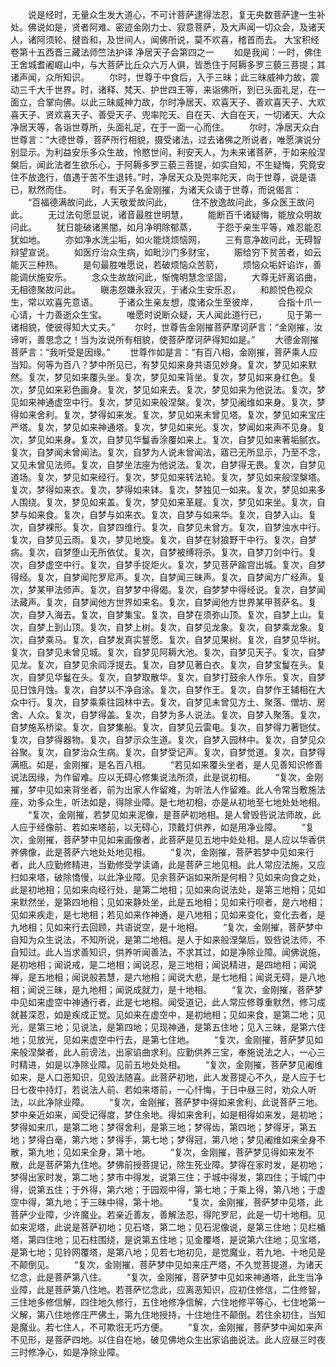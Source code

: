 <!-- { "loadSidebar": true } -->
　　说是经时，无量众生发大道心，不可计菩萨逮得法忍，复无央数菩萨逮一生补处。佛说如是，贤者阿难、密迹金刚力士、寂意菩萨，及大声闻一切众会，及诸天人，诸阿须轮、揵沓和，及世间人，闻佛所说，莫不欢喜，稽首而去。
大宝积经卷第十五西晋三藏法师竺法护译
净居天子会第四之一
　　如是我闻：一时，佛住王舍城耆阇崛山中，与大菩萨比丘众六万人俱，皆悉住于阿耨多罗三藐三菩提；其诸声闻，众所知识。
　　尔时，世尊于中食后，入于三昧；此三昧威神力故，震动三千大千世界。时，诸释、梵天、护世四王等，来诣佛所，到已头面礼足，在一面立，合掌向佛。以此三昧威神力故，尔时净居天、欢喜天子、善欢喜天子、大欢喜天子、贤欢喜天子、善受天子、兜率陀天、自在天、大自在天，一切诸天、大众净居天等，各诣世尊所，头面礼足，在于一面一心而住。
　　尔时，净居天众白世尊言：“大德世尊，菩萨所行相貌，摄受诸法，过去诸佛之所说者，唯愿演说分别显示。为利益安乐多众生故，怜愍世间，利安天人，为未来诸菩萨，于如来般涅槃后，闻此法者生欲乐心，于阿耨多罗三藐三菩提，如实自知，不生疑悔，究竟安住不放逸行，值遇于苦不生退转。”时，净居天众及兜率陀天，向于世尊，说是语已，默然而住。
　　时，有天子名金刚摧，为诸天众请于世尊，而说偈言：
　　“百福德满故问此，人天敬爱故问此，
　　住不放逸故问此，多众医王故问此。
　　无过法句愿显说，诸音最胜世明慧，
　　能断百千诸疑悔，能放众明故问此。
　　犹日能破诸黑闇，如月净明除郁蒸，
　　于怨于亲生平等，难忍能忍犹如地。
　　亦如净水洗尘垢，如火能烧烦恼网，
　　三有意净故问此，无碍智辩望宣说。
　　如医疗治众生病，如毗沙门多财宝，
　　赈给穷下贫苦者，如云能灭三种热。
　　是句最胜唯愿说，若破烦恼众苦箭，
　　烦恼众垢奸谄诈，善能调伏施安乐。
　　念众生故故问此，惭愧明慧念坚固，
　　大尊无奸离谄曲，无相德聚故问此。
　　瞋恚怨嫌永寂灭，于诸众生安乐忍，
　　和颜悦色视众生，常以欢喜先意语。
　　于诸众生亲友想，度诸众生至彼岸，
　　合指十爪一心请，十力善逝众生宝。
　　唯愿时说断众疑，天人闻此道行已，
　　见于第一诸相貌，使彼得知大丈夫。”
　　尔时，世尊告金刚摧菩萨摩诃萨言：“金刚摧，汝谛听，善思念之！当为汝说所有相貌，使菩萨摩诃萨得知如是。”
　　大德金刚摧菩萨言：“我听受是因缘。”
　　世尊作如是言：“有百八相，金刚摧，菩萨乘人应当知。何等为百八？梦中所见已，有梦见如来身共语见妙身。复次，梦见如来默然。复次，梦见如来覆头坐。复次，梦见如来背坐。复次，梦见如来身红色。复次，梦见如来彩色画身。复次，梦见如来去。复次，梦见如来为他说法。复次，梦见如来神通虚空中行。复次，梦见如来般涅槃。复次，梦见阇维如来身。复次，梦得如来舍利。复次，梦得如来发。复次，梦见如来未曾见塔。复次，梦见如来宝庄严塔。复次，梦见如来神通塔。复次，梦见如来光。复次，梦闻如来声不见身。复次，梦见如来身。复次，自梦见华鬘香涂覆如来上。复次，自梦见如来著垢腻衣。复次，自梦闻未曾闻法。复次，自梦为人说未曾闻法，寤已无所显示，乃至不念，又见未曾见法师。复次，自梦坐法座为他说法。复次，自梦得无畏。复次，自梦见道场。复次，梦见如来经行。复次，梦见如来转法轮。复次，梦见如来般涅槃塔。复次，梦得如来衣。复次，梦得如来钵。复次，梦独见一如来。复次，梦见如来多人围绕。复次，梦见如来盖。复次，梦见如来革屣。复次，梦见如来坐。复次，自梦与如来食。复次，自梦与如来衣。复次，自梦与如来华。复次，自梦入山。复次，自梦裸形。复次，自梦四维行。复次，自梦见未曾方。复次，自梦浊水中行。复次，自梦见云雨。复次，梦见地旋。复次，自梦在豺狼野干中行。复次，自梦病。复次，自梦堕山无所依仗。复次，自梦被缚将杀。复次，自梦刀剑中行。复次，自梦虚空中行。复次，自梦手捉炬火。复次，梦见菩萨踰宫出城。复次，自梦得经。复次，自梦闻陀罗尼声。复次，自梦闻三昧声。复次，自梦闻方广经声。复次，梦某甲法师声。复次，自梦梦中得偈。复次，自梦梦中得经说。复次，自梦闻法藏声。复次，自梦闻他方世界如来名。复次，自梦闻他方世界某甲菩萨名。复次，自梦入海去。复次，自梦集宝。复次，自梦在须弥山顶。复次，自梦上山。复次，自梦上到山顶。复次，自梦上树。复次，自梦见龙象。复次，自梦乘龙象。复次，自梦乘马。复次，自梦发真实誓愿。复次，自梦见果树。复次，自梦见华树。复次，自梦见未曾见城。复次，自梦见阿耨大池。复次，自梦见天子。复次，自梦见龙。复次，自梦见余阎浮提去。复次，自梦见著白衣。复次，自梦宝鬘在头。复次，自梦见华鬘在头。复次，自梦取散华。复次，自梦打鼓余人作乐。复次，自梦见日蚀月蚀。复次，自梦以不净自涂。复次，自梦作王。复次，自梦作王辅相在大众中行。复次，自梦乘乘往园林中去。复次，自梦见未曾见方土、聚落、僧坊、房舍、人众。复次，自梦得盖。复次，自梦为多人说法。复次，自梦入聚落。复次，自梦施系桥梁。复次，自梦集船。复次，自梦见云雷电。复次，自梦得力著铠仗。复次，自梦得器物。复次，自梦示众生道。复次，自梦入园林中。复次，自梦见众谷聚。复次，自梦治众生病。复次，自梦受记声。复次，自梦觉道。复次，自梦得满瓶。如是，金刚摧，是名百八相。
　　“若见如来覆头坐者，是人见善知识修善说法因缘，为作留难。应以无碍心修集说法所须，此是说初相。
　　“复次，金刚摧，梦中见如来背坐者，前为出家人作留难，为听法人作留难。此人令常当敷施法座，劝多众生，听法如是，得除业障。是七地初相，亦是从初地至七地处处地相。
　　“复次，金刚摧，若梦见如来泥像，是菩萨初地相。是人曾毁呰说法师故，此人应于经像前、若如来塔前，以无碍心，顶戴灯供养，如是用净业障。
　　“复次，金刚摧，菩萨梦中见如来画像者，此菩萨是见五地中处处相。是人应以华香供养佛像，此是菩萨六地处处地见相。
　　“复次，金刚摧，菩萨若梦中见如来行者，此人应勤修精进，当勤修受学读诵，此是菩萨三地见相。此人常应法施，又应扫如来塔，破除憍慢，以此净业障。见余菩萨诣如来所是何相？见如来向食之处，此是初地相；见如来向经行处，是第二地相；见如来向说法处，是第三地相；见如来默然坐，是第四地相；见如来静处坐，此是五地相；见如来行呗者，是六地相；见如来疾走，是七地相；若见如来作神通，是八地相；见如来变化，变化去者，是九地相；见如来行去回顾，共语说空，是十地相。
　　“复次，金刚摧，菩萨梦中自知为众生说法，不知所说，是第二地相。是人于如来般涅槃后，毁呰说法师，不自知过。此人当求善知识，供养听闻善法，不求其过，如是净除业障。闻佛说施，是初地相；闻说戒，是二地相；闻说忍，是三地相；闻说精进，是四地相；闻说禅，是五地相；闻说般若慧，是六地相；闻说大悲，是七地相；闻说无碍，是八地相；闻说三昧，是九地相；闻说成就力，是十地相。
　　“复次，金刚摧，菩萨梦中见如来虚空中神通行者，此是七地相。闻受道记，此人常应修尊重默然，修习成就甚深忍，如是疾成正觉。见如来在虚空中，是初地相；见如来食，是第二地；见光，是第三地；见说法，是第四地；见现神通，是第五住地；见入三昧，是第六住地；见放光，见如来虚空中行去，是第七住地。
　　“复次，金刚摧，菩萨梦见如来般涅槃者，此人前谤法，出家谄曲求利。应勤供养三宝，奉施说法之人，一心三时精进，如是以净除业障。见前五地处处相。
　　“复次，金刚摧，菩萨梦见阇维如来，是人口恶知识，见毁法随喜。此菩萨初地，此人发菩提心不久，是人应于七日七夜中持灯，若说法人前、若如来塔前，一心忏悔，于日中昼三时，劝众人听法，以此净除业障。
　　“复次，金刚摧，菩萨梦中得如来舍利，此说菩萨三地。梦中亲近如来，闻受记得度，梦住余地。得如来舍利，如是相得如来发，是初地；梦得如来爪，是第二地；梦得舍利，是第三地；梦得齿，第四地；梦得牙，第五地；梦得白毫，第六地；梦得手，第七地；梦得冠，第八地；梦见阇维如来全身不散，第九地；见如来全身，第十地。
　　“复次，金刚摧，菩萨梦见得如来发不散，此是菩萨第九住地。梦佛前授菩提记，除生死业障。梦得在家时发，是初地；梦得出家时发，第二地；梦市中得发，说第三住；于城中得发，第四住；于城门中得，说第五住；于外得，第六地；于园观中得，第七地；于乘上得，第八地；于虚空中得，第九地；于三昧中得，第十地。
　　“复次，金刚摧，菩萨梦中见塔，此菩萨少业障，少许魔业。若亲近善友，善解法忍，得陀罗尼，此是一切十地相。见如来泥塔，此说是菩萨初地；见石塔，第二地；见石泥像说，是第三住地；见栏楯塔，第四住地；见石柱围绕，是说第五住地；见金覆塔，是说第六住地；见宝塔，是第七地；见铃网覆塔，是第八地；见若七地初见，是觉魔业，若九地、十地见是不颠倒见。
　　“复次，金刚摧，菩萨梦中见如来庄严塔，不久觉菩提道，为诸天忆念，此是菩萨第八住。
　　“复次，金刚摧，菩萨梦中见如来神通塔，此生当净业障，此是菩萨第八住地。若菩萨忆念此，应离恶知识，应初住修信，二住修智，三住地多修信解，四住地久修行，五住地修净信解，六住地修平等心，七住地第一义解，第八住地修庄严佛土，第九住地授持，十住地住不颠倒。若住余初住，当知是魔业。若七住人，不可欺诳无巧方便。
　　“复次，金刚摧，菩萨梦中闻如来声不见形，是菩萨四地。以住自在地，破见佛地众生出家谄曲说法。此人应昼三时夜三时修净心，如是净除业障。
